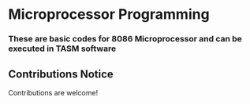 # Microprocessor Programming

### These are basic codes for 8086 Microprocessor and can be executed in TASM software


## Contributions Notice

Contributions are welcome!